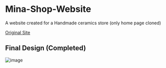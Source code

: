 # Mina-Shop-Website
A website created for a Handmade ceramics store (only home page cloned)


[Original Site](https://zyro.com/in/preview/mina?returnPath=%2Ftemplates#desktop)


## Final Design (Completed)

![image](https://raw.githubusercontent.com/SujalChoudhari/Ceramics-Shop-Website-Template/main/img/website_hero.PNG)
